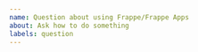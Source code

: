 ```yaml
---
name: Question about using Frappe/Frappe Apps
about: Ask how to do something
labels: question
---
```


<!--
Welcome to the frappe_docker issue tracker! Before creating an issue, please heed the following:

1. Use the search function before creating a new issue. Duplicates will be closed and directed to the original discussion.
2. Please write extensively, clearly and in detail.
-->
